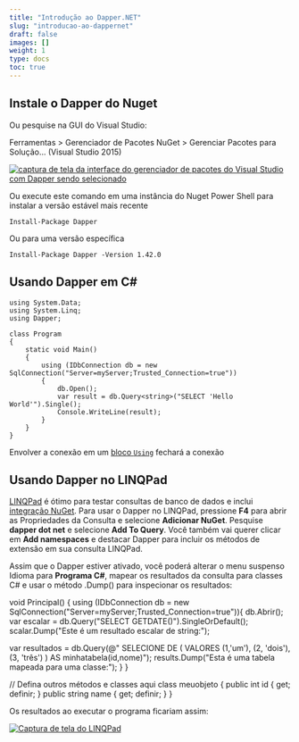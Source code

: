 ```yaml
---
title: "Introdução ao Dapper.NET"
slug: "introducao-ao-dappernet"
draft: false
images: []
weight: 1
type: docs
toc: true
---
```


## Instale o Dapper do Nuget
Ou pesquise na GUI do Visual Studio:

Ferramentas > Gerenciador de Pacotes NuGet > Gerenciar Pacotes para Solução... (Visual Studio 2015)

[![captura de tela da interface do gerenciador de pacotes do Visual Studio com Dapper sendo selecionado][1]][1]

Ou execute este comando em uma instância do Nuget Power Shell para instalar a versão estável mais recente

    Install-Package Dapper

Ou para uma versão específica

    Install-Package Dapper -Version 1.42.0

[1]: http://i.stack.imgur.com/sWn6V.png

## Usando Dapper em C#
    using System.Data;
    using System.Linq;
    using Dapper;
    
    class Program
    {
        static void Main()
        {
            using (IDbConnection db = new SqlConnection("Server=myServer;Trusted_Connection=true"))
            {
                db.Open();
                var result = db.Query<string>("SELECT 'Hello World'").Single();
                Console.WriteLine(result);
            }
        }
    }

Envolver a conexão em um [bloco `Using`](https://www.wikiod.com/pt/docs/c%23/38/using-statement/157/cleaner-dispose-syntax) fechará a conexão

## Usando Dapper no LINQPad
[LINQPad](http://www.linqpad.net/) é ótimo para testar consultas de banco de dados e inclui [integração NuGet](http://www.linqpad.net/Purchase.aspx#NuGet). Para usar o Dapper no LINQPad, pressione **F4** para abrir as Propriedades da Consulta e selecione **Adicionar NuGet**. Pesquise **dapper dot net** e selecione **Add To Query**. Você também vai querer clicar em **Add namespaces** e destacar Dapper para incluir os métodos de extensão em sua consulta LINQPad.

Assim que o Dapper estiver ativado, você poderá alterar o menu suspenso Idioma para **Programa C#**, mapear os resultados da consulta para classes C# e usar o método .Dump() para inspecionar os resultados:

void Principal()
	{
using (IDbConnection db = new SqlConnection("Server=myServer;Trusted_Connection=true")){
db.Abrir();
var escalar = db.Query<string>("SELECT GETDATE()").SingleOrDefault();
scalar.Dump("Este é um resultado escalar de string:");
			
var resultados = db.Query<meuobjeto>(@"
SELECIONE DE (
VALORES (1,'um'),
(2, 'dois'),
(3, 'três')
) AS minhatabela(id,nome)");
results.Dump("Esta é uma tabela mapeada para uma classe:");
		}
	}
	
// Defina outros métodos e classes aqui
class meuobjeto {
public int id { get; definir; }
public string name { get; definir; }
	}

Os resultados ao executar o programa ficariam assim:

[![Captura de tela do LINQPad][1]][1]


[1]: http://i.stack.imgur.com/swXB1.png

